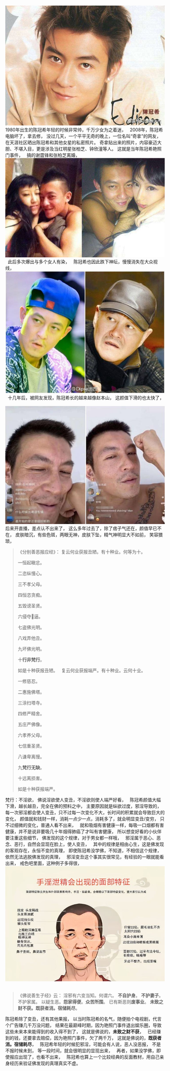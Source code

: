 ![](images/1bcc9750f7b43b0e98edbf1c4f5b3100.jpeg)
1980年出生的陈冠希年轻的时候非常帅，千万少女为之着迷，
&nbsp;
2008年，陈冠希电脑坏了，拿去修，
没过几天，一个平平无奇的晚上，一位名叫“奇拿”的网友，在天涯社区晒出陈冠希和其他女星的私密照片。
奇拿贴出来的照片，内容豪迈大胆、不堪入目，更是涉及当红明星张柏芝、钟欣潼等人。
这就是当年陈冠希艳照门事件，
&nbsp;
搞的谢霆锋和张柏芝离婚，
&nbsp;
![](images/0432d313995f894d992def8eab621c7c.jpeg)
&nbsp;
此后多次爆出与多个女人有染，
&nbsp;
陈冠希也因此跌下神坛，慢慢消失在大众视线，
&nbsp;
![](images/ed07ec4866bc62b0c3d5ad82fa407898.jpeg)
&nbsp;
十几年后，被网友发现，陈冠希长的越来越像赵本山，
这颜值下滑的也太快了，
&nbsp;
![](images/a72a81e40ffd153dda1d069250d11af0.jpeg)
后来开直播，差点认不出来了，
这么多年过去了，除了痞子气还在，颜值早已不在，
皮肤暗沉，有些色斑，两眼无神，皮肤下坠，精气神明显大不如前，
笑容猥琐，
&nbsp;
> 《分别善恶报应经》：
> 复云何业获报丑陋。有十种业。何等为十。
> 
> 一恒起瞋忿。
> 
> 二恣纵慢心。
> 
> 三不孝父母。
> 
> 四恒恣贪痴。
> 
> 五毁谤圣贤。
> 
> 六侵夺𣣋逼。
> 
> 七盗佛光明。
> 
> 八戏弄他丑。
> 
> 九坏佛光明。
> 
> 十**行非梵行**。
> 
> 如是十种获报丑陋。
> &nbsp;
> 复云何业获报端严。有十种业。云何十业。
> 
> 一修慈忍。
> 
> 二惠施佛塔。
> 
> 三涂扫塔寺。
> 
> 四修严精舍。
> 
> 五庄严佛像。
> 
> 六孝养父母。
> 
> 七信重圣贤。
> 
> 八谦卑离慢。
> 
> 九**梵行无缺**。
> 
> 十远离损害。
> 
> 如是十种获报端严。

梵行：不淫欲，
佛说淫欲使人变丑，不淫欲则使人端严好看，
&nbsp;
陈冠希颜值大幅下滑，越长越丑，完全在佛的预料之中，
主要原因就是纵欲过度，邪淫导致的，
&nbsp;
每一次邪淫都会使人变丑，只不过每一次变化不大，长时间的积累就会导致巨大的变化，
颜值就和钱财一样，消耗一点少一点，消耗多了，就会明显变丑/变穷，
只不过细微的变化，普通人看不出来，
&nbsp;
就和吸烟有害健康一样，每吸一口烟都有害健康，并不是说非要吸几十年烟得肺癌了才叫有害健康，
所以想变好看的小伙伴要注重这些细节，
佛发现的这个规律，对于男女都一样哦，
&nbsp;
邪淫属于恶心、恶念、恶行，自然会显现在脸上，使人变丑，
&nbsp;
其中的规律是相由心生，这是佛发现的客观存在，永恒不变的真理，
即使陈冠希没学佛，不知道，不相信这个规律，依然无法逃脱佛发现的真理，
&nbsp;
邪淫变丑这个事其实很常见，有经验的一眼就能看出来，
戒色吧里面，这种例子多得很，
![](images/96f07de5c95f22aa2766d2fb5eeca2a6.jpeg)
&nbsp;
> 《佛说善生子经》云： 
> 淫邪有六变当知。何谓六。
>**不自护身**。
>**不护妻子**。
> 不护家属。
> 以疑生恶。**怨家得便**。**众苦所围**。
> 已有斯恶则**废事业**。
> **未致之财不获。既获者消。宿储耗尽**。

陈冠希除了变丑，还有其他果报，
以当时陈冠希的名气，随便拍个电视剧，代言个广告赚几千万没问题，
结果在最巅峰时期，因为艳照门事件退出娱乐圈，导致这些未来本来能得到的收入得不到了，
这就是佛说的，**未致之财不获**，
&nbsp;
已经赚到的钱，还要拿去赔偿，因为艳照门事件，欠了两千万，
这就是佛说的，**既获者消。宿储耗尽**，
&nbsp;
陈冠希年轻的时候犯邪淫，可能会有人说，恶人没恶报，
不是不报时候未到，
等一段时间，就会很明显的显现出来，
&nbsp;
再者，如果没学佛，即使报应出现了，也看不出来，
&nbsp;
陈冠希也算上一个比较经典的反面教材，用自己亲身经历来验证佛发现的真理真实不虚。